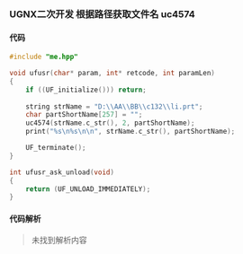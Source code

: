 ### UGNX二次开发 根据路径获取文件名 uc4574

#### 代码

```cpp
#include "me.hpp"

void ufusr(char* param, int* retcode, int paramLen)
{
    if ((UF_initialize())) return;
  
    string strName = "D:\\AA\\BB\\c132\\li.prt";
    char partShortName[257] = "";
    uc4574(strName.c_str(), 2, partShortName);
    print("%s\n%s\n\n", strName.c_str(), partShortName);

    UF_terminate();
}

int ufusr_ask_unload(void)
{
    return (UF_UNLOAD_IMMEDIATELY);
} 
```

#### 代码解析
> 未找到解析内容

